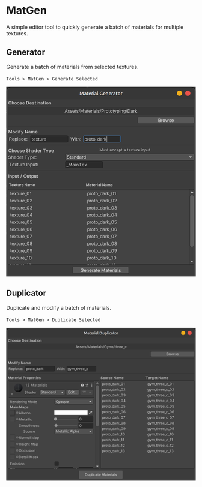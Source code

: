 # MatGen
A simple editor tool to quickly generate a batch of materials for multiple textures.

## Generator
Generate a batch of materials from selected textures.

`Tools > MatGen > Generate Selected`

<div style="text-align:center">
    <img src="./Documentation/matgen.png"/>
</div>

## Duplicator
Duplicate and modify a batch of materials.

`Tools > MatGen > Duplicate Selected`

<div style="text-align:center">
    <img src="./Documentation/matgen-dup.png"/>
</div>